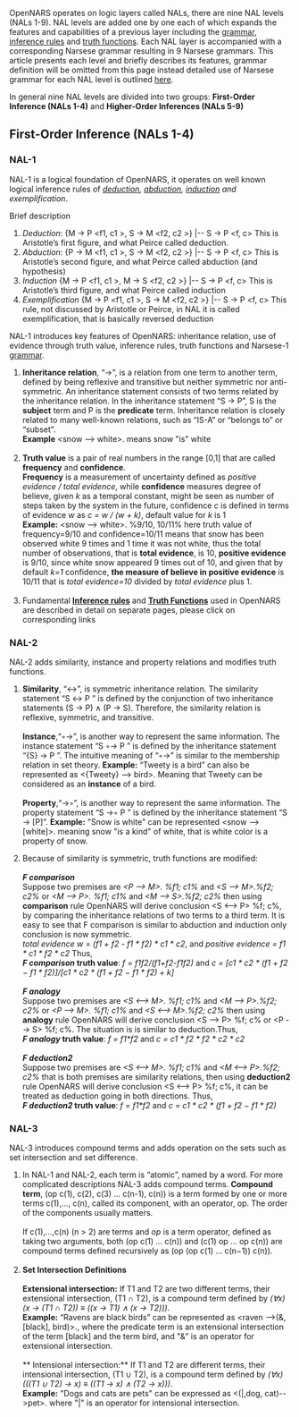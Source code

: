 OpenNARS operates on logic layers called NALs, there are nine NAL levels (NALs 1-9). NAL levels are added one by one each of which expands the features and capabilities of a previous layer including the [grammar](https://github.com/opennars/opennars/wiki/Narsese-Grammar,-Language-of-OpenNARS), [inference rules](https://github.com/opennars/opennars/wiki/Revision-and-Choice-Rules) and [truth functions](https://github.com/opennars/opennars/wiki/Truth-Functions). Each NAL layer is accompanied with a corresponding Narsese  grammar resulting in 9 Narsese grammars. This article presents each level and briefly describes its features, grammar definition will be omitted from this page instead detailed use of Narsese grammar for each NAL level is outlined [here](https://github.com/opennars/opennars/wiki/Narsese-Grammar,-Language-of-OpenNARS).

In general nine NAL levels are divided into two groups: **First-Order Inference (NALs 1-4)** and **Higher-Order Inferences (NALs 5-9)**

## First-Order Inference (NALs 1-4)
### NAL-1

NAL-1 is a logical foundation of OpenNARS, it operates on well known logical inference rules of _[deduction](https://en.wikipedia.org/wiki/Deductive_reasoning), [abduction](https://en.wikipedia.org/wiki/Abductive_reasoning), [induction](https://en.wikipedia.org/wiki/Inductive_reasoning) and exemplification_. 

Brief description
1. _Deduction_: {M → P <f1, c1 >, S → M <f2, c2 >} |-- S → P <f, c>
This is Aristotle’s first figure, and what Peirce called deduction.
2. _Abduction_:  {P → M <f1, c1 >, S → M <f2, c2 >} |-- S → P <f, c>
This is Aristotle’s second figure, and what Peirce called abduction
(and hypothesis)
3. _Induction_ {M → P <f1, c1 >, M → S <f2, c2 >} |-- S → P <f, c>
This is Aristotle’s third figure, and what Peirce called induction
4. _Exemplification_ {M → P <f1, c1 >, S → M <f2, c2 >} |-- S → P <f, c>
This rule, not discussed by Aristotle or Peirce, in NAL it is called
exemplification, that is basically reversed deduction

NAL-1 introduces key features of OpenNARS: inheritance relation, use of evidence through truth value, inference rules, truth functions and Narsese-1 [grammar]((https://github.com/opennars/opennars/wiki/Narsese-Grammar,-Language-of-OpenNARS)). <br/>
1. **Inheritance relation**, “→”, is a relation from one term to another term, defined by being reflexive and transitive but neither symmetric nor anti-symmetric. An inheritance statement consists of two terms related by the inheritance relation. In the inheritance statement “S → P”, S is the **subject** term and P is the **predicate** term. Inheritance relation is closely related to many well-known relations, such as “IS-A” or “belongs to” or “subset”.<br/>
**Example** <snow --> white>.  means snow "is"  white<br/><br/>
2. **Truth value** is a pair of real numbers in the range [0,1] that are called **frequency** and **confidence**.
<br/>**Frequency** is a measurement of uncertainty defined as _positive evidence / total evidence_, while **confidence** measures degree of believe, given _k_ as a temporal constant, might be seen as number of steps taken by the system in the future, confidence _c_ is defined in terms of evidence _w_ as _c = w / (w + k)_, default value for _k_ is 1 <br/>
**Example:** <snow --> white>. %9/10, 10/11% here truth value of frequency=9/10 and confidence=10/11 means that snow has been observed white 9 times and 1 time it was not white, thus the total number of observations, that is **total evidence**, is 10, **positive evidence** is 9/10, since white snow appeared 9 times out of 10, and given that by default _k=1_ confidence, **the measure of believe in positive evidence** is 10/11 that is _total evidence=10_ divided by _total evidence_ plus 1.<br/><br/>
3. Fundamental **[Inference rules](https://github.com/opennars/opennars/wiki/Revision-and-Choice-Rules)** and **[Truth Functions](https://github.com/opennars/opennars/wiki/Truth-Functions)** used in OpenNARS are described in detail on separate pages, please click on corresponding links

### NAL-2
NAL-2 adds similarity, instance and property relations and modifies truth functions. 
1. **Similarity**, “↔”, is symmetric inheritance relation. The similarity statement “S ↔ P ” is defined by the conjunction of two inheritance statements (S → P) ∧ (P → S). Therefore, the similarity relation is reflexive, symmetric, and transitive.
<br/><br/>
**Instance**,“◦→”, is another way to represent the same information. The instance statement “S ◦→ P ” is defined by the inheritance statement “{S} → P ”. The intuitive meaning of “◦→” is similar to the membership relation in set theory. **Example:** “Tweety is a bird” can also be represented as <{Tweety} --> bird>. Meaning that Tweety can be considered as an **instance** of a bird.
<br/><br/>
**Property**,“→◦”, is another way to represent the same information. The property statement “S →◦ P ” is defined by the inheritance statement “S → [P]”. **Example:** "Snow is white" can be represented <snow --> [white]>. meaning snow "is a kind" of white, that is white color is a property of snow.

2. Because of similarity is symmetric, truth functions are modified: 
<br/><br/>
**_F comparison_**<br/>
Suppose two premises are  _\<P --> M\>. %f1; c1%_ and _\<S --> M\>.%f2; c2%_ or _\<M --> P\>. %f1; c1%_ and _\<M --> S\>.%f2; c2%_ then using **comparison** rule OpenNARS will derive conclusion  \<S <--> P\> %f; c%, by comparing the inheritance relations of two terms to a third term. It is easy to see that F comparison is similar to abduction and induction only conclusion is now symmetric.<br/> 
_total evidence w = (f1 + f2 - f1 * f2) * c1 * c2_, and _positive evidence = f1 * c1 * f2 * c2_ Thus, <br/>
**_F comparison_ truth value**: _f = f1*f2/(f1+f2-f1*f2)_ and _c = [c1 * c2 * (f1 + f2 − f1 * f2)]/[c1 * c2 * (f1 + f2 − f1 * f2) + k]_
<br/><br/>
**_F analogy_**<br/> 
Suppose two premises are  _\<S <--> M\>. %f1; c1%_ and _\<M --> P\>.%f2; c2%_ or _\<P --> M\>. %f1; c1%_ and _\<S <--> M\>.%f2; c2%_ then using **analogy** rule OpenNARS will derive conclusion  \<S --> P\> %f; c% or \<P --> S\> %f; c%. The situation is is similar to deduction.Thus, <br/>
**_F analogy_ truth value**: _f = f1*f2_ and _c = c1 * f2 * f2 * c2 * c2_
<br/><br/>
**_F deduction2_**<br/>
Suppose two premises are  _\<S <--> M\>. %f1; c1%_ and _\<M <--> P\>.%f2; c2%_ that is both premises are similarity relations, then using **deduction2** rule OpenNARS will derive conclusion  \<S <--> P\> %f; c%, it can be treated as deduction going in both directions. Thus, <br/>
**_F deduction2_ truth value**: _f = f1*f2_ and _c = c1 * c2 * (f1 + f2 − f1 * f2)_

### NAL-3
NAL-3 introduces compound terms and adds operation on the sets such as set intersection and set difference.
1. In NAL-1 and NAL-2, each term is “atomic”, named by a word. For more complicated descriptions NAL-3 adds compound terms. **Compound term**, (op c(1), c(2), c(3) ... c(n-1), c(n)) is a term formed by one or more terms c(1),..., c(n), called its component, with an operator, op. The order of the components usually matters.
<br/><br/>
If c(1),...,c(n) (n > 2) are terms and _op_ is a term operator, defined as taking two arguments, both (op c(1) ... c(n)) and (c(1) op ... op c(n)) are compound terms defined recursively as (op (op c(1) ... c(n−1)) c(n)).
<br/><br/>
2. **Set Intersection Definitions**
<br/><br/>
**Extensional intersection:** If T1 and T2 are two different terms, their extensional intersection, (T1 ∩ T2), is a compound term defined by _(∀x)(x → (T1 ∩ T2)) ≡ ((x → T1) ∧ (x → T2)))_.<br/>
**Example:** “Ravens are black birds” can be represented as <raven -->(&,[black], bird)>., where the predicate term is an extensional intersection of the term [black] and the term bird, and "&" is an operator for extensional intersection.
<br/><br/>
** Intensional intersection:** If T1 and T2 are different terms, their intensional intersection, (T1 ∪ T2), is a compound term defined by _(∀x)(((T1 ∪ T2) → x) ≡ ((T1 → x) ∧ (T2 → x)))_.<br/>
**Example:** "Dogs and cats are pets" can be expressed as <(|,dog, cat)-->pet>. where "|" is an operator for intensional intersection.